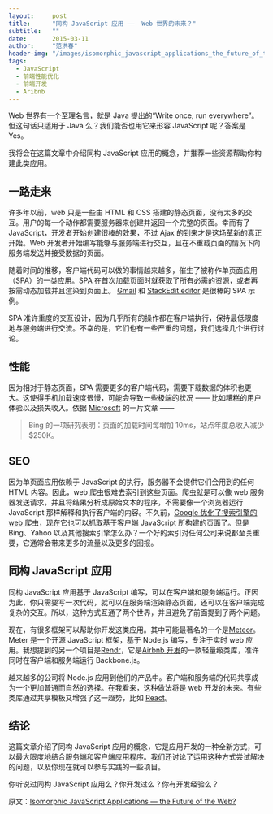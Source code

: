 ```yaml
---
layout:     post
title:      "同构 JavaScript 应用 ——  Web 世界的未来？"
subtitle:   ""
date:       2015-03-11
author:     "范洪春"
header-img: "/images/isomorphic_javascript_applications_the_future_of_the_web.bc8cfaf6.jpg"
tags:
  - JavaScript
  - 前端性能优化
  - 前端开发
  - Aribnb
---
```


Web 世界有一个至理名言，就是 Java 提出的“Write once, run everywhere”。但这句话只适用于 Java 么？我们能否也用它来形容 JavaScript 呢？答案是 Yes。

我将会在这篇文章中介绍同构 JavaScript 应用的概念，并推荐一些资源帮助你构建此类应用。

## 一路走来

许多年以前，web 只是一些由 HTML 和 CSS 搭建的静态页面，没有太多的交互。用户的每一个动作都需要服务器来创建并返回一个完整的页面。幸而有了 JavaScript，开发者开始创建很棒的效果，不过 Ajax 的到来才是这场革新的真正开始。Web 开发者开始编写能够与服务端进行交互，且在不重载页面的情况下向服务端发送并接受数据的页面。

随着时间的推移，客户端代码可以做的事情越来越多，催生了被称作单页面应用（SPA）的一类应用。SPA 在首次加载页面时就获取了所有必需的资源，或者再按需动态加载并且渲染到页面上。 [Gmail](https://mail.google.com/) 和 [StackEdit editor](https://stackedit.io/editor) 是很棒的 SPA 示例。

SPA 准许重度的交互设计，因为几乎所有的操作都在客户端执行，保持最低限度地与服务端进行交流。不幸的是，它们也有一些严重的问题，我们选择几个进行讨论。

## 性能

因为相对于静态页面，SPA 需要更多的客户端代码，需要下载数据的体积也更大。这使得手机加载速度很慢，可能会导致一些极端的状况 —— 比如糟糕的用户体验以及损失收入。依据 [Microsoft](http://blogs.msdn.com/b/ie/archive/2014/10/08/http-2-the-long-awaited-sequel.aspx) 的一片文章 ——

> Bing 的一项研究表明：页面的加载时间每增加 10ms，站点年度总收入减少 $250K。

## SEO

因为单页面应用依赖于 JavaScript 的执行，服务器不会提供它们会用到的任何 HTML 内容。因此，web 爬虫很难去索引到这些页面。爬虫就是可以像 web 服务器发送请求，并且将结果分析成原始文本的程序，不需要像一个浏览器运行 JavaScript 那样解释和执行客户端的内容。不久前，[Google 优化了搜索引擎的 web 爬虫](http://googlewebmastercentral.blogspot.co.uk/2014/05/understanding-web-pages-better.html)，现在它也可以抓取基于客户端 JavaScript 所构建的页面了。但是 Bing、Yahoo 以及其他搜索引擎怎么办？一个好的索引对任何公司来说都至关重要，它通常会带来更多的流量以及更多的回报。

## 同构 JavaScript 应用

同构 JavaScript 应用基于 JavaScript 编写，可以在客户端和服务端运行。正因为此，你只需要写一次代码，就可以在服务端渲染静态页面，还可以在客户端完成复杂的交互。所以，这种方式互通了两个世界，并且避免了前面提到了两个问题。

现在，有很多框架可以帮助你开发这类应用。其中可能最著名的一个是[Meteor](https://www.meteor.com/)。Meter 是一个开源 JavaScript 框架，基于 Node.js 编写，专注于实时 web 应用。我想提到的另一个项目是[Rendr](http://rendrjs.github.io/rendr/)，它是[Airbnb 开发](http://nerds.airbnb.com/weve-launched-our-first-nodejs-app-to-product)的一款轻量级类库，准许同时在客户端和服务端运行 Backbone.js。

越来越多的公司将 Node.js 应用到他们的产品中。客户端和服务端的代码共享成为一个更加普通而自然的选择。在我看来，这种做法将是 web 开发的未来。有些类库通过共享模板又增强了这一趋势，比如 [React](http://facebook.github.io/react/)。

## 结论

这篇文章介绍了同构 JavaScript 应用的概念，它是应用开发的一种全新方式，可以最大限度地结合服务端和客户端应用程序。我们还讨论了运用这种方式尝试解决的问题，以及你现在就可以参与实践的一些项目。

你听说过同构 JavaScript 应用么？你开发过么？你有开发经验么？

原文：[Isomorphic JavaScript Applications — the Future of the Web?](http://www.sitepoint.com/isomorphic-javascript-applications/)
